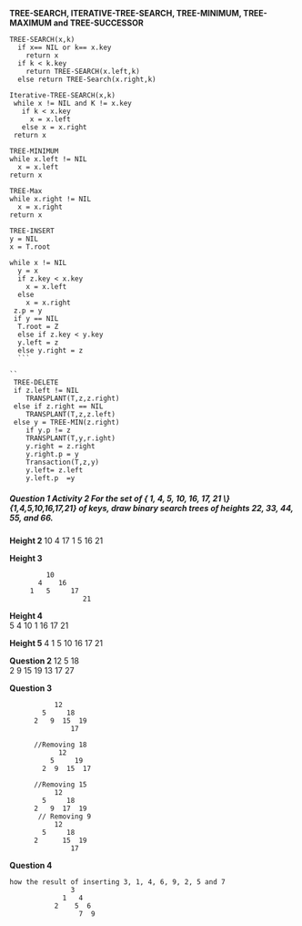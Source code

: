 
<strong>TREE-SEARCH, ITERATIVE-TREE-SEARCH, TREE-MINIMUM, TREE-MAXIMUM and TREE-SUCCESSOR</strong>

```  
TREE-SEARCH(x,k)
  if x== NIL or k== x.key
    return x
  if k < k.key
    return TREE-SEARCH(x.left,k)
  else return TREE-Search(x.right,k)
  ```
 ``` 
 Iterative-TREE-SEARCH(x,k)
  while x != NIL and K != x.key
    if k < x.key
      x = x.left
    else x = x.right
  return x
  ```
  ```
  TREE-MINIMUM
  while x.left != NIL
    x = x.left
  return x
  ```
  ```
  TREE-Max
  while x.right != NIL
    x = x.right
  return x
   ``` 
  
  ```
  TREE-INSERT
  y = NIL
  x = T.root
  
  while x != NIL
    y = x
    if z.key < x.key
      x = x.left
    else
      x = x.right
   z.p = y
   if y == NIL
    T.root = Z
    else if z.key < y.key
    y.left = z
    else y.right = z
    ```
  
 ``
   TREE-DELETE
   if z.left != NIL
      TRANSPLANT(T,z,z.right)
   else if z.right == NIL
      TRANSPLANT(T,z,z.left)
   else y = TREE-MIN(z.right)
      if y.p != z
      TRANSPLANT(T,y,r.ight)
      y.right = z.right
      y.right.p = y
      Transaction(T,z,y)
      y.left= z.left
      y.left.p  =y
```     
     
<h5>
  Question 1 Activity 2
  For the set of { 1, 4, 5, 10, 16, 17, 21 \}{1,4,5,10,16,17,21} of keys, 
  draw binary search trees of heights 22, 33, 44, 55, and 66.
</h5>

<strong> Height 2  </strong>
              10
            4    17
          1  5  16  21
          
          
<strong> Height 3 </strong>          
             
             10
           4    16
         1   5     17
                      21
                   
<strong> Height 4 </strong>      
            5
          4   10
         1      16
                  17
                   21
                   
<strong> Height 5 </strong>
           4
          1  5
              10
                16
                  17
                    21
                    
<strong> Question 2 </strong>
            12
         5      18   
       2  9   15  19
             13 17  27
             
<strong> Question 3 </strong>
```
           12
        5     18
      2   9  15  19
               17
               
      //Removing 18         
            12
          5     19  
        2  9  15  17
        
      //Removing 15 
           12
        5     18
      2   9  17  19
       // Removing 9
           12
        5     18
      2      15  19
               17
```

<strong> Question 4 </strong>

```
how the result of inserting 3, 1, 4, 6, 9, 2, 5 and 7 
               3
             1   4
           2    5  6    
                 7  9
```
               

